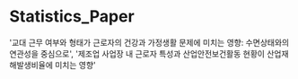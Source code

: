 # Statistics_Paper
'교대 근무 여부와 형태가 근로자의 건강과 가정생활 문제에 미치는 영향: 수면상태와의 연관성을 중심으로', '제조업 사업장 내 근로자 특성과 산업안전보건활동 현황이 산업재해발생비율에 미치는 영향'
